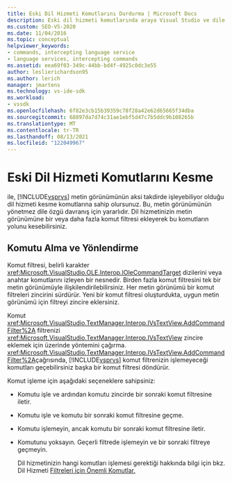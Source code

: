 ```yaml
---
title: Eski Dil Hizmeti Komutlarını Durdurma | Microsoft Docs
description: Eski dil hizmeti komutlarında araya Visual Studio ve dile özgü davranış eklemek için komut filtrelerini kullanmayı öğrenin.
ms.custom: SEO-VS-2020
ms.date: 11/04/2016
ms.topic: conceptual
helpviewer_keywords:
- commands, intercepting language service
- language services, intercepting commands
ms.assetid: eea69f03-349c-44bb-bd4f-4925c0dc3e55
author: leslierichardson95
ms.author: lerich
manager: jmartens
ms.technology: vs-ide-sdk
ms.workload:
- vssdk
ms.openlocfilehash: 6f82e3cb15b39359c78f28a42e62d65665f34dba
ms.sourcegitcommit: 68897da7d74c31ae1ebf5d47c7b5ddc9b108265b
ms.translationtype: MT
ms.contentlocale: tr-TR
ms.lasthandoff: 08/13/2021
ms.locfileid: "122049967"
---
```

# <a name="intercepting-legacy-language-service-commands"></a>Eski Dil Hizmeti Komutlarını Kesme
ile, [!INCLUDE[vsprvs](../../code-quality/includes/vsprvs_md.md)] metin görünümünün aksi takdirde işleyebiliyor olduğu dil hizmeti kesme komutlarına sahip olursunuz. Bu, metin görünümünün yönetmez dile özgü davranış için yararlıdır. Dil hizmetinizin metin görünümüne bir veya daha fazla komut filtresi ekleyerek bu komutların yolunu kesebilirsiniz.

## <a name="getting-and-routing-the-command"></a>Komutu Alma ve Yönlendirme
 Komut filtresi, belirli karakter <xref:Microsoft.VisualStudio.OLE.Interop.IOleCommandTarget> dizilerini veya anahtar komutlarını izleyen bir nesnedir. Birden fazla komut filtresini tek bir metin görünümüyle ilişkilendirilebilirsiniz. Her metin görünümü bir komut filtreleri zincirini sürdürür. Yeni bir komut filtresi oluşturdukta, uygun metin görünümü için filtreyi zincire eklersiniz.

 Komut <xref:Microsoft.VisualStudio.TextManager.Interop.IVsTextView.AddCommandFilter%2A> filtrenizi <xref:Microsoft.VisualStudio.TextManager.Interop.IVsTextView> zincire eklemek için üzerinde yöntemini çağırma. <xref:Microsoft.VisualStudio.TextManager.Interop.IVsTextView.AddCommandFilter%2A>çağrısında, [!INCLUDE[vsprvs](../../code-quality/includes/vsprvs_md.md)] komut filtrenizin işlemeyeceği komutları geçebilirsiniz başka bir komut filtresi döndürür.

 Komut işleme için aşağıdaki seçeneklere sahipsiniz:

- Komutu işle ve ardından komutu zincirde bir sonraki komut filtresine iletir.

- Komutu işle ve komutu bir sonraki komut filtresine geçme.

- Komutu işlemeyin, ancak komutu bir sonraki komut filtresine iletir.

- Komutunu yoksayın. Geçerli filtrede işlemeyin ve bir sonraki filtreye geçmeyin.

  Dil hizmetinizin hangi komutları işlemesi gerektiği hakkında bilgi için bkz. Dil Hizmeti [Filtreleri için Önemli Komutlar.](../../extensibility/internals/important-commands-for-language-service-filters.md)
